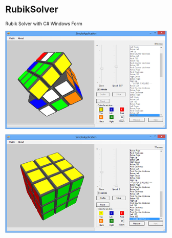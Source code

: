 RubikSolver
===========

Rubik Solver with C# Windows Form

![1](https://raw.githubusercontent.com/hoangkianh/RubikSolver/master/Screenshot.png "Screenshot")

![2](https://raw.githubusercontent.com/hoangkianh/RubikSolver/master/Screenshot2.png "Screenshot")
